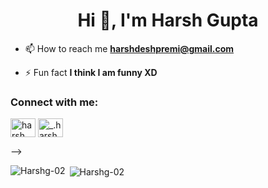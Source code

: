 
<h1 align="center">Hi 👋, I'm Harsh Gupta</h1>


<!-- <p align="left"> <img src="https://komarev.com/ghpvc/?username=khushboogoel01&label=Profile%20views&color=129e00&style=plastic" alt="khushboogoel01" /> </p>
<img align="right" alt="Coding" width="400" src="https://cdn.dribbble.com/users/2646423/screenshots/5507196/computer.gif">
 -->

- 📫 How to reach me **harshdeshpremi@gmail.com**

- ⚡ Fun fact **I think I am funny XD**


<h3 align="left">Connect with me:</h3>
<p align="left">

<a href="https://www.linkedin.com/in/harsh-gupta-713030220" target="blank"><img align="center" src="https://cdn.jsdelivr.net/npm/simple-icons@3.0.1/icons/linkedin.svg" alt="harsh gupta" height="30" width="40" /></a>
<a href="https://www.instagram.com/invites/contact/?i=p08y0zvhvvl5&utm_content=37sxc1h" target="blank"><img align="center" src="https://cdn.jsdelivr.net/npm/simple-icons@3.0.1/icons/instagram.svg" alt="_.harsh__22" height="30" width="40" /></a>

</p>


-->
<p><img align="left" src="https://github-readme-stats.vercel.app/api/top-langs?username=Harshg-02&show_icons=true&locale=en&layout=compact" alt="Harshg-02" /></p>

<p>&nbsp;<img align="center" src="https://github-readme-stats.vercel.app/api?username=Harshg-02&show_icons=true&locale=en" alt="Harshg-02" /></p>





